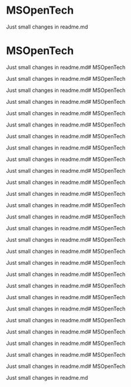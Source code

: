 # MSOpenTech

Just small changes in readme.md
# MSOpenTech

Just small changes in readme.md# MSOpenTech

Just small changes in readme.md# MSOpenTech

Just small changes in readme.md# MSOpenTech

Just small changes in readme.md# MSOpenTech

Just small changes in readme.md# MSOpenTech

Just small changes in readme.md# MSOpenTech

Just small changes in readme.md# MSOpenTech

Just small changes in readme.md# MSOpenTech

Just small changes in readme.md# MSOpenTech

Just small changes in readme.md# MSOpenTech

Just small changes in readme.md# MSOpenTech

Just small changes in readme.md# MSOpenTech

Just small changes in readme.md# MSOpenTech

Just small changes in readme.md# MSOpenTech

Just small changes in readme.md# MSOpenTech

Just small changes in readme.md# MSOpenTech

Just small changes in readme.md# MSOpenTech

Just small changes in readme.md# MSOpenTech

Just small changes in readme.md# MSOpenTech

Just small changes in readme.md# MSOpenTech

Just small changes in readme.md# MSOpenTech

Just small changes in readme.md# MSOpenTech

Just small changes in readme.md# MSOpenTech

Just small changes in readme.md# MSOpenTech

Just small changes in readme.md# MSOpenTech

Just small changes in readme.md# MSOpenTech

Just small changes in readme.md# MSOpenTech

Just small changes in readme.md
